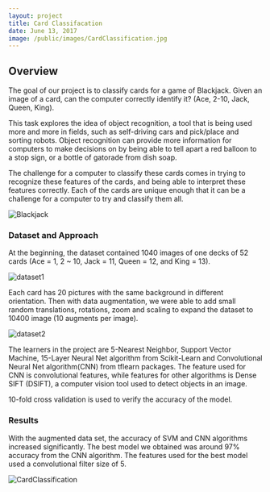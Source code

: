 ```yaml
---
layout: project
title: Card Classifacation
date: June 13, 2017
image: /public/images/CardClassification.jpg
---
```


## Overview
The goal of our project is to classify cards for a game of Blackjack. Given an image of a card, can the computer correctly identify it? (Ace, 2-10, Jack, Queen, King).

This task explores the idea of object recognition, a tool that is being used more and more in fields, such as self-driving cars and pick/place and sorting robots. Object recognition can provide more information for computers to make decisions on by being able to tell apart a red balloon to a stop sign, or a bottle of gatorade from dish soap.

The challenge for a computer to classify these cards comes in trying to recognize these features of the cards, and being able to interpret these features correctly. Each of the cards are unique enough that it can be a challenge for a computer to try and classify them all.

![Blackjack](/public/images/Blackjack.jpg)

### Dataset and Approach
At the beginning, the dataset contained 1040 images of one decks of 52 cards (Ace = 1, 2 ~ 10, Jack = 11, Queen = 12, and King = 13).

![dataset1](/public/images/dataset1.JPG)

Each card has 20 pictures with the same background in different orientation. Then with data augmentation, we were able to add small random translations, rotations, zoom and scaling to expand the dataset to 10400 image (10 augments per image).

![dataset2](/public/images/dataset2.JPG)

The learners in the project are 5-Nearest Neighbor, Support Vector Machine, 15-Layer Neural Net algorithm from Scikit-Learn and Convolutional Neural Net algorithm(CNN) from tflearn packages. The feature used for CNN is convolutional features, while features for other algorithms is Dense SIFT (DSIFT), a computer vision tool used to detect objects in an image.

10-fold cross validation is used to verify the accuracy of the model.

### Results
With the augmented data set, the accuracy of SVM and CNN algorithms increased significantly. The best model we obtained was around 97% accuracy from the CNN algorithm. The features used for the best model used a convolutional filter size of 5.

![CardClassification](/public/images/CardClassification.jpg)
